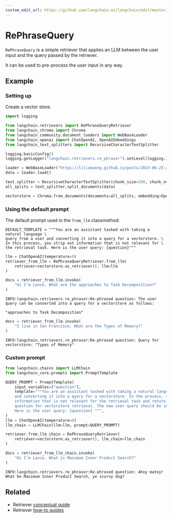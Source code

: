 ```yaml
---
custom_edit_url: https://github.com/langchain-ai/langchain/edit/master/docs/docs/integrations/retrievers/re_phrase.ipynb
---
```

# RePhraseQuery

`RePhraseQuery` is a simple retriever that applies an LLM between the user input and the query passed by the retriever.

It can be used to pre-process the user input in any way.

## Example

### Setting up

Create a vector store.


```python
import logging

from langchain.retrievers import RePhraseQueryRetriever
from langchain_chroma import Chroma
from langchain_community.document_loaders import WebBaseLoader
from langchain_openai import ChatOpenAI, OpenAIEmbeddings
from langchain_text_splitters import RecursiveCharacterTextSplitter
```


```python
logging.basicConfig()
logging.getLogger("langchain.retrievers.re_phraser").setLevel(logging.INFO)

loader = WebBaseLoader("https://lilianweng.github.io/posts/2023-06-23-agent/")
data = loader.load()

text_splitter = RecursiveCharacterTextSplitter(chunk_size=500, chunk_overlap=0)
all_splits = text_splitter.split_documents(data)

vectorstore = Chroma.from_documents(documents=all_splits, embedding=OpenAIEmbeddings())
```

### Using the default prompt

The default prompt used in the `from_llm` classmethod:

```
DEFAULT_TEMPLATE = """You are an assistant tasked with taking a natural language \
query from a user and converting it into a query for a vectorstore. \
In this process, you strip out information that is not relevant for \
the retrieval task. Here is the user query: {question}"""
```


```python
llm = ChatOpenAI(temperature=0)
retriever_from_llm = RePhraseQueryRetriever.from_llm(
    retriever=vectorstore.as_retriever(), llm=llm
)
```


```python
docs = retriever_from_llm.invoke(
    "Hi I'm Lance. What are the approaches to Task Decomposition?"
)
```
```output
INFO:langchain.retrievers.re_phraser:Re-phrased question: The user query can be converted into a query for a vectorstore as follows:

"approaches to Task Decomposition"
```

```python
docs = retriever_from_llm.invoke(
    "I live in San Francisco. What are the Types of Memory?"
)
```
```output
INFO:langchain.retrievers.re_phraser:Re-phrased question: Query for vectorstore: "Types of Memory"
```
### Custom prompt


```python
from langchain.chains import LLMChain
from langchain_core.prompts import PromptTemplate

QUERY_PROMPT = PromptTemplate(
    input_variables=["question"],
    template="""You are an assistant tasked with taking a natural languge query from a user
    and converting it into a query for a vectorstore. In the process, strip out all 
    information that is not relevant for the retrieval task and return a new, simplified
    question for vectorstore retrieval. The new user query should be in pirate speech.
    Here is the user query: {question} """,
)
llm = ChatOpenAI(temperature=0)
llm_chain = LLMChain(llm=llm, prompt=QUERY_PROMPT)
```


```python
retriever_from_llm_chain = RePhraseQueryRetriever(
    retriever=vectorstore.as_retriever(), llm_chain=llm_chain
)
```


```python
docs = retriever_from_llm_chain.invoke(
    "Hi I'm Lance. What is Maximum Inner Product Search?"
)
```
```output
INFO:langchain.retrievers.re_phraser:Re-phrased question: Ahoy matey! What be Maximum Inner Product Search, ye scurvy dog?
```

## Related

- Retriever [conceptual guide](/docs/concepts/#retrievers)
- Retriever [how-to guides](/docs/how_to/#retrievers)
